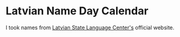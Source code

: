 # Latvian Name Day Calendar
I took names from [Latvian State Language Center's](http://vvc.gov.lv/index.php?route=product/category&path=193_199_200) official website.
